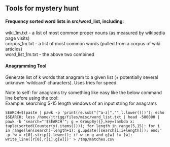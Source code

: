 ## Tools for mystery hunt

#### Frequency sorted word lists in src/word_list, including:
wiki_1m.txt - a list of most common proper nouns (as measured by wikipedia page visits)\
corpus_1m.txt - a list of most common words (pulled from a corpus of wiki articles)\
word_list_1m.txt - the above two combined

#### Anagramming Tool

Generate list of k words that anagram to a given list (+ potentially several unknown 'wildcard' characters). Uses tries for speed.

Note to self: for anagrams try something like easy like the below command line before using the tool:\
Example: searching 5-15 length windows of an input string for anagrams
```
SEARCH=$(paste | pawk -p 'print(re.sub("[^a-z]","",l.lower()))'); echo $SEARCH; less /home/jtrigg/files/misc/word_list.txt | head -500000 | pawk -b 'search="'$SEARCH'"; g = GroupBy({},key=lambda x: tuple(sorted(Counter(x).items()))); for length in range(5,15): for i in range(len(search)-length+1): g.update([search[i:i+length]]); end;' -p 'w = r[0].strip().lower(); if w in g and g[w] != [w]: write_line([r[0],r[1],g[w]])' > /tmp/matches.csv
```